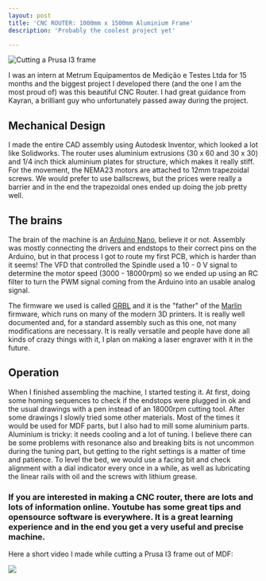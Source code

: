 ```yaml
---
layout: post
title: 'CNC ROUTER: 1000mm x 1500mm Aluminium Frame'
description: 'Probably the coolest project yet'

---
```

![Cutting a Prusa I3 frame](mypage/assets/images/cnc/cnc1.jpg)

I was an intern at Metrum Equipamentos de Medição e Testes Ltda for 15 months and the biggest project I developed there (and the one I am the most proud of) was this beautiful CNC Router. I had great guidance from Kayran, a brilliant guy who unfortunately passed away during the project. 

## Mechanical Design

I made the entire CAD assembly using Autodesk Inventor, which looked a lot like Solidworks. The router uses aluminium extrusions (30 x 60 and 30 x 30) and 1/4 inch thick aluminium plates for structure, which makes it really stiff. For the movement, the NEMA23 motors are attached to 12mm trapezoidal screws. We would prefer to use ballscrews, but the prices were really a barrier and in the end the trapezoidal ones ended up doing the job pretty well.

## The brains

The brain of the machine is an [Arduino Nano](https://www.arduino.cc/), believe it or not. Assembly was mostly connecting the drivers and endstops to their correct pins on the Arduino, but in that process I got to route my first PCB, which is harder than it seems! The VFD that controlled the Spindle used a 10 - 0 V signal to determine the motor speed (3000 - 18000rpm) so we ended up using an RC filter to turn the PWM signal coming from the Arduino into an usable analog signal. 

The firmware we used is called [GRBL](https://github.com/grbl/grbl) and it is the "father" of the [Marlin](https://github.com/MarlinFirmware/Marlin) firmware, which runs on many of the modern 3D printers. It is really well documented and, for a standard assembly such as this one, not many modifications are necessary. It is really versatile and people have done all kinds of crazy things with it, I plan on making a laser engraver with it in the future.

## Operation

When I finished assembling the machine, I started testing it. At first, doing some homing sequences to check if the endstops were plugged in ok and the usual drawings with a pen instead of an 18000rpm cutting tool. After some drawings I slowly tried some other materials. Most of the times it would be used for MDF parts, but I also had to mill some aluminium parts. Aluminium is tricky: it needs cooling and a lot of tuning. I believe there can be some problems with resonance also and breaking bits is not uncommon during the tuning part, but getting to the right settings is a matter of time and patience. To level the bed, we would use a facing bit and check alignment with a dial indicator every once in a while, as well as lubricating the linear rails with oil and the screws with lithium grease.

### If you are interested in making a CNC router, there are lots and lots of information online. Youtube has some great tips and opensource software is everywhere. It is a great learning experience and in the end you get a very useful and precise machine.

Here a short video I made while cutting a Prusa I3 frame out of MDF:

[<img src="mypage/assets/images/cnc/cnc2.jpg">](https://drive.google.com/file/d/17NHyL_Y4tJYJK0ooy7x6y6hQLPyWXaQm/view?usp=sharing)
